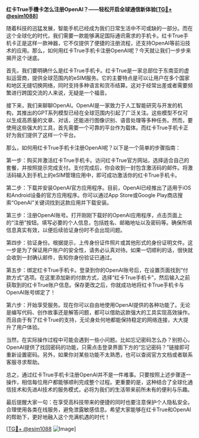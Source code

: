 **红卡True手機卡怎么注册OpenAI？——轻松开启全球通信新体验[[TG💪+ @esim1088](https://t.me/s/esim1088)]**

随着科技的迅猛发展，智能手机已经成为我们日常生活中不可或缺的一部分。而在这个全球化的时代，我们需要一款能够满足国际通讯需求的手机卡。红卡True手机卡正是这样一款神器，它不仅提供了便捷的注册流程，还支持OpenAI等前沿技术的应用。那么，如何用红卡True手机卡注册OpenAI呢？今天就让我们一步步来揭开这个谜底。

首先，我们要明确什么是红卡True手机卡。红卡True是一家总部位于东南亚的虚拟运营商，提供全球范围内的eSIM服务。它的主要特点是可以让用户在多个国家和地区无缝切换网络，同时支持多种语言和货币结算。这对于经常出差或者需要频繁进行跨国交流的人来说，无疑是一个福音。

接下来，我们来聊聊OpenAI。OpenAI是一家致力于人工智能研究与开发的机构，其推出的GPT系列模型已经在全球范围内引起了广泛关注。这些模型不仅可以生成高质量的文章、对话，还能进行图像识别、语音处理等多种任务。然而，要使用这些强大的工具，首先需要一个可靠的平台作为载体。而红卡True手机卡正好为我们提供了这样一个平台。

那么，如何用红卡True手机卡注册OpenAI呢？以下是一个简单的步骤指南：

第一步：购买并激活红卡True手机卡。访问红卡True官方网站，选择适合自己的套餐，并按照提示完成支付。支付完成后，你会收到一封包含激活码的邮件。将激活码输入到手机上的eSIM管理应用中，即可成功激活你的红卡True手机卡。

第二步：下载并安装OpenAI官方应用程序。目前，OpenAI已经推出了适用于iOS和Android设备的官方应用程序。你可以通过App Store或Google Play商店搜索“OpenAI”关键词找到这款应用并下载安装。

第三步：注册OpenAI账号。打开刚刚下载好的OpenAI应用程序，点击页面上的“注册”按钮。填写必要的个人信息，包括姓名、邮箱地址以及密码等。确保所填信息真实有效，以便后续验证身份时不会出现问题。

第四步：验证身份。根据提示，上传身份证件照片或其他形式的身份证明文件。这一步是为了保证用户账户的安全性，请务必认真对待。如果一切顺利的话，很快就会收到一封确认邮件，告知你身份验证已通过。

第五步：绑定红卡True手机卡。登录到你的OpenAI账号后，在设置页面找到“付款方式”选项。在这里添加新的付款方式，选择“红卡True手机卡”，然后输入之前获取到的红卡True账户信息。保存更改之后，你就成功地将红卡True手机卡与OpenAI账号绑定了！

第六步：开始享受服务。现在你可以自由地使用OpenAI提供的各种功能了。无论是编写代码、创作故事还是解答问题，都可以借助这款强大的工具实现高效操作。而且由于有了红卡True的支持，无论身处何地都能保持稳定的网络连接，大大提升了用户体验。

当然，在实际操作过程中可能会遇到一些小问题。比如忘记密码怎么办？别担心，OpenAI提供了找回密码的功能，只需点击登录界面下方的“忘记密码？”链接即可重新设置密码。另外，如果你对某些功能不太熟悉，也可以查阅官方文档或者联系客服寻求帮助。

总之，通过红卡True手机卡注册OpenAI并不是一件难事。只要按照上述步骤逐一操作，相信每位用户都能够顺利完成整个过程。更重要的是，这种结合了全球化通信技术和先进AI技术的服务模式，必将为我们的生活带来前所未有的便利与乐趣。

最后提醒大家一句：在享受高科技带来的便捷的同时也要注意保护个人隐私安全。合理使用各类在线服务，避免泄露敏感信息。希望大家能够在红卡True和OpenAI的帮助下，更好地融入这个充满机遇的时代！

[[TG💪+ @esim1088](https://t.me/s/esim1088) ![Image](https://i.postimg.cc/4NQfJmqS/Snipaste-2025-05-13-00-14-12.png)]